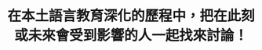 ---
id: "68"
lang: zh-tw
description: 預告「高級中等以下學校及幼兒園閩南語師資培育資格及聘用辦法」草案
propose_date: 2020-04-07
meeting_date: 2020-05-08
publish: "FALSE"
selected: "FALSE"
blog_selected: "FALSE"
thumbnail: https://cm.pdis.nat.gov.tw/images/post/1sOOdPwP-fL53fJpE1-gmGmifbIMcquBj.jpg
cover: https://cm.pdis.nat.gov.tw/images/post/1sOOdPwP-fL53fJpE1-gmGmifbIMcquBj.jpg
title: 在本土語言教育深化的歷程中，把在此刻或未來會受到影響的人一起找來討論！
introduction:
  content: >-
    教育部在國發會「公共政策網路參與平台」進行法令草案預告，針對「高級中等以下學校及幼兒園閩南語師資培育資格及聘用辦法」草案廣徵網友意見，主辦單位教育部師資培育及藝術教育司也進行了利害關係人訪談。

    經過議題研究，利害關係人的意見爭點主要有：1.師資培育需求盤點與落日條款2.權宜師資與認證師資的專業性3.教學實務現場的彈性需求。

    主辦本次協作會議在這些爭點之上，以事前公開資料做基礎，用不同的交流形式讓利害關係人的意見能夠在會前呈現、在會中面對面交流。希望為深化本土語言的供需端討論出一個大家比較能接受的草案方向，繼續一起努力。
color: green
join:
  type: 部
  title: 教育部公告：預告「高級中等以下學校及幼兒園閩南語師資培育資格及聘用辦法」草案
  link: https://join.gov.tw/policies/detail/d42fb3ce-46a6-4f43-ac5c-a67cabe76403
  image: https://cm.pdis.nat.gov.tw/images/post/1b105UpIHn-GDM77TnTIVUgA7spmTQkcP.jpg
layout: post
departments:
  - 教育部
tags:
  - 教育
  - 法規
  - 文化
embed:
  agenda_book:
    links:
      - https://issuu.com/pdis.tw/docs/__________________________________________68______
  mind_map:
    links:
      - https://miro.com/app/live-embed/o9J_ktDC9xk=/?moveToViewport=12909,-959,10340,4165&embedAutoplay=true
  ministry_slide:
    links:
      - https://issuu.com/pdis.tw/docs/1090508-_________
  host_slide:
    links:
      - https://issuu.com/pdis.tw/docs/_68-___________________final_
  transcript:
    links:
      - https://sayit.pdis.nat.gov.tw/2020-05-08-%E9%96%8B%E6%94%BE%E6%94%BF%E5%BA%9C%E7%AC%AC68%E6%AC%A1%E5%8D%94%E4%BD%9C%E6%9C%83%E8%AD%B0
---